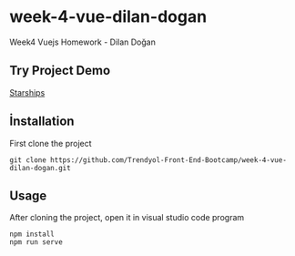 # week-4-vue-dilan-dogan
Week4 Vuejs Homework - Dilan Doğan

## Try Project Demo


[Starships](https://starships-app.netlify.app/)

## İnstallation

First clone the project
```
git clone https://github.com/Trendyol-Front-End-Bootcamp/week-4-vue-dilan-dogan.git
```


## Usage

After cloning the project, open it in visual studio code program


```
npm install
npm run serve
 ```
